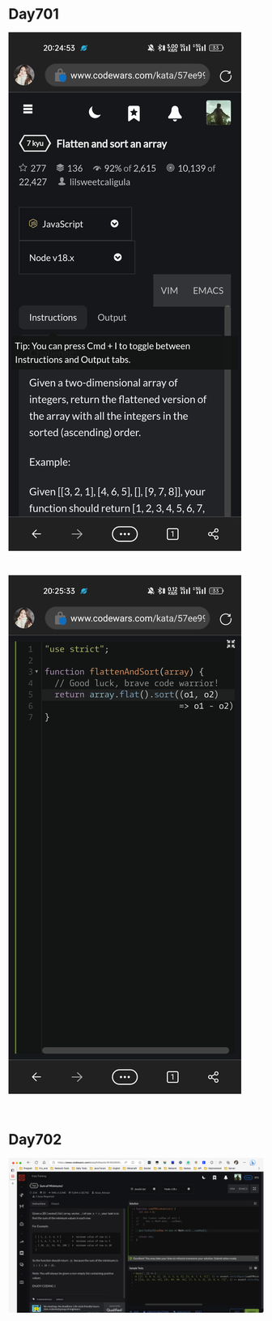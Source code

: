 # Day701

![day701(1)](2306img.assets/day701(1).jpg)

&nbsp;

![day701(2)](2306img.assets/day701(2).jpg)

&nbsp;

# Day702

![day702](2306img.assets/day702.png)